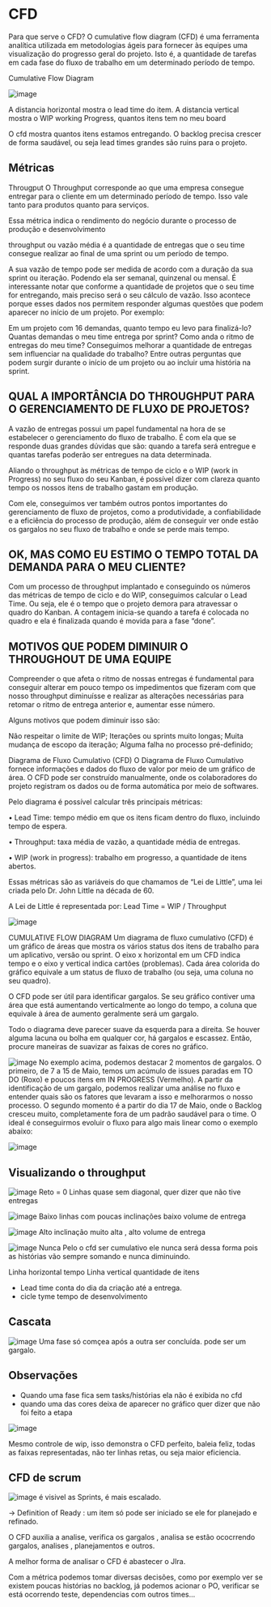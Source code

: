 # CFD

Para que serve o CFD?
O cumulative flow diagram (CFD) é uma ferramenta analítica utilizada em metodologias ágeis para fornecer às equipes uma visualização do progresso geral do projeto. Isto é, a quantidade de tarefas em cada fase do fluxo de trabalho em um determinado período de tempo.

Cumulative Flow Diagram 

![image](https://user-images.githubusercontent.com/52088444/228836970-11c532aa-70fb-483b-ac03-769cd16f374f.png)

A distancia horizontal mostra o lead time do item.
A distancia vertical mostra o WIP working Progress, quantos itens tem no meu board

O cfd mostra quantos itens estamos entregando.
O backlog precisa crescer de forma saudável, ou seja lead times grandes são ruins para o projeto.

## Métricas 

Througput
O Throughput corresponde ao que uma empresa consegue entregar para o cliente em um determinado período de tempo. Isso vale tanto para produtos
quanto para serviços. 

Essa métrica indica o rendimento do negócio durante o processo de produção e desenvolvimento

 throughput ou vazão média é a quantidade de entregas que o seu time consegue realizar ao final de uma sprint ou um período de tempo.
 
 A sua vazão de tempo pode ser medida de acordo com a duração da sua sprint ou iteração. Podendo ela ser semanal, quinzenal ou mensal. É interessante notar que conforme a quantidade de projetos que o seu time for entregando, mais preciso será o seu cálculo de vazão. Isso acontece porque esses dados nos permitem 
 responder algumas questões que podem aparecer no início de um projeto. Por exemplo:
 
 Em um projeto com 16 demandas, quanto tempo eu levo para finalizá-lo?
Quantas demandas o meu time entrega por sprint?
Como anda o ritmo de entregas do meu time? Conseguimos melhorar a quantidade de entregas sem influenciar na qualidade do trabalho?
Entre outras perguntas que podem surgir durante o início de um projeto ou ao incluir uma história na sprint.

## QUAL A IMPORTÂNCIA DO THROUGHPUT PARA O GERENCIAMENTO DE FLUXO DE PROJETOS?
A vazão de entregas possui um papel fundamental na hora de se estabelecer o gerenciamento do fluxo de trabalho. É com ela que se responde duas grandes dúvidas que são: quando a tarefa será 
entregue e quantas tarefas poderão ser entregues na data determinada.

Aliando o throughput às métricas de tempo de ciclo e o WIP (work in Progress) no seu fluxo do seu Kanban, é possível dizer com clareza quanto tempo os nossos 
itens de trabalho gastam em produção.

Com ele, conseguimos ver também outros pontos importantes do gerenciamento de fluxo de projetos, como a produtividade, a confiabilidade e a eficiência do processo de produção, além de conseguir ver onde estão 
os gargalos no seu fluxo de trabalho e onde se perde mais tempo.

## OK, MAS COMO EU ESTIMO O TEMPO TOTAL DA DEMANDA PARA O MEU CLIENTE?

Com um processo de throughput implantado e conseguindo os números das métricas de tempo de ciclo e do WIP, conseguimos calcular o Lead Time. Ou seja, ele é o 
tempo que o projeto demora para atravessar o quadro do Kanban. A contagem inicia-se quando a tarefa é colocada no quadro e ela é finalizada quando é movida 
para a fase “done”.

## MOTIVOS QUE PODEM DIMINUIR O THROUGHOUT DE UMA EQUIPE

Compreender o que afeta o ritmo de nossas entregas é fundamental para conseguir alterar em pouco tempo os impedimentos que fizeram com que nosso throughput diminuísse e realizar as alterações necessárias para retomar o ritmo de entrega anterior e, aumentar esse número.

Alguns motivos que podem diminuir isso são:

Não respeitar o limite de WIP;
Iterações ou sprints muito longas;
Muita mudança de escopo da iteração;
Alguma falha no processo pré-definido;

Diagrama de Fluxo Cumulativo (CFD)
O Diagrama de Fluxo Cumulativo fornece informações e dados do fluxo de valor por meio de um gráfico de área. O CFD pode ser construído manualmente, onde os colaboradores do projeto registram os dados ou de forma automática por meio de softwares. 

Pelo diagrama é possível calcular três principais métricas:

• Lead Time: tempo médio em que os itens ficam dentro do fluxo, incluindo tempo de espera.

• Throughput: taxa média de vazão, a quantidade média de entregas.

• WIP (work in progress): trabalho em progresso, a quantidade de itens abertos.

Essas métricas são as variáveis do que chamamos de “Lei de Little”, uma lei criada pelo Dr. John Little na década de 60.

A Lei de Little é representada por: Lead Time = WIP / Throughput

![image](https://user-images.githubusercontent.com/52088444/228841459-e07a6215-d66b-495d-b88b-d4645ffed31e.png)

CUMULATIVE FLOW DIAGRAM
Um diagrama de fluxo cumulativo (CFD) é um gráfico de áreas que mostra os vários
status dos itens de trabalho para um aplicativo, versão ou sprint. O eixo x horizontal em
um CFD indica tempo e o eixo y vertical indica cartões (problemas). Cada área colorida
do gráfico equivale a um status de fluxo de trabalho (ou seja, uma coluna no seu
quadro).

O CFD pode ser útil para identificar gargalos. Se seu gráfico contiver uma área que está
aumentando verticalmente ao longo do tempo, a coluna que equivale à área de
aumento geralmente será um gargalo.

Todo o diagrama deve parecer suave da esquerda para a direita. Se houver alguma
lacuna ou bolha em qualquer cor, há gargalos e escassez. Então, procure maneiras de
suavizar as faixas de cores no gráfico.

![image](https://user-images.githubusercontent.com/52088444/228842669-a04ac063-139b-44df-8194-996029387cf4.png)
No exemplo acima, podemos destacar 2 momentos de gargalos. O primeiro, de 7 a 15 de
Maio, temos um acúmulo de issues paradas em TO DO (Roxo) e poucos itens em IN
PROGRESS (Vermelho). A partir da identificação de um gargalo, podemos realizar uma
análise no fluxo e entender quais são os fatores que levaram a isso e melhorarmos o
nosso processo. O segundo momento é a partir do dia 17 de Maio, onde o Backlog
cresceu muito, completamente fora de um padrão saudável para o time. O ideal é
conseguirmos evoluir o fluxo para algo mais linear como o exemplo abaixo:


![image](https://user-images.githubusercontent.com/52088444/228843083-805fa01f-f74a-421a-a7e5-9115ba873336.png)

## Visualizando o throughput 

![image](https://user-images.githubusercontent.com/52088444/228851060-eb72fba1-eeea-4593-90cd-8f8031f16426.png)
Reto = 0
Linhas quase sem diagonal, quer dizer que não tive entregas

![image](https://user-images.githubusercontent.com/52088444/228851720-b416d87d-f2e4-4d3f-97e6-8df23c1d93c3.png)
Baixo
linhas com poucas inclinações baixo volume de entrega

![image](https://user-images.githubusercontent.com/52088444/228852116-f153ff66-8830-47ff-89cf-4e0c4b77f8dc.png)
Alto
inclinação muito alta , alto volume de entrega

![image](https://user-images.githubusercontent.com/52088444/228852503-45965de8-8ffc-43a8-a55a-e0f4302aa8c0.png)
Nunca
Pelo o cfd ser cumulativo ele nunca será dessa forma pois as histórias vão sempre somando e nunca diminuindo.


Linha horizontal tempo
Linha vertical quantidade de itens

- Lead time conta do dia da criação até a entrega.
- cicle tyme tempo de desenvolvimento

## Cascata

![image](https://user-images.githubusercontent.com/52088444/228856024-9dd50846-486b-4638-9194-ddcb343577c6.png)
Uma fase só comçea após a outra ser concluída.
pode ser um gargalo.

## Observações

- Quando uma fase fica sem tasks/histórias ela não é exibida no cfd
- quando uma das cores deixa de aparecer no gráfico quer dizer que não foi feito a etapa


![image](https://user-images.githubusercontent.com/52088444/228857953-aeb5bc4c-0429-4b76-b910-386489c0ec0e.png)

Mesmo controle de wip, isso demonstra o CFD perfeito, baleia feliz, todas as faixas representadas, não ter linhas retas, ou seja maior eficiencia.

## CFD de scrum 
![image](https://user-images.githubusercontent.com/52088444/228858517-1cfb000c-da46-4349-a0df-e87a12f75b16.png)
é visivel as Sprints, é mais escalado.

-> Definition of Ready : um item só pode ser iniciado se ele for planejado e refinado.

O CFD auxilia a analise, verifica os gargalos , analisa se estão ococrrendo gargalos, analises , planejamentos e outros.

A melhor forma de analisar o CFD é abastecer o JIra.

Com a métrica podemos tomar diversas decisões, como por exemplo ver se existem poucas histórias no backlog, já podemos acionar o PO, verificar se está ocorrendo teste, dependencias com outros times...



























